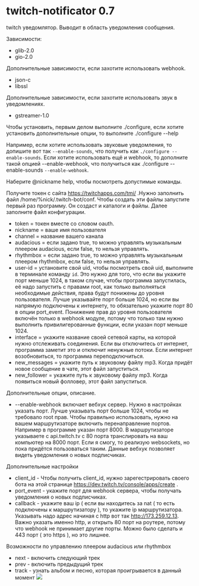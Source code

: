 # twitch-notificator 0.7
twitch уведомлятор. Выводит в область уведомления сообщения.

Зависимости:
* glib-2.0
* gio-2.0

Дополнительные зависимости, если захотите использовать webhook.
* json-c
* libssl

Дополнительные зависимости, если захотите использовать звук в уведомлениях.
* gstreamer-1.0

Чтобы установить, первым делом выполните ./configure, если хотите установить дополнительные опции, то выполните ./configure --help

Например, если хотите использовать звуковые уведомления, то допишите вот так `--enable-sounds`, что получить как `./configure --enable-sounds`. Если хотите использовать ещё и webhook, то дополните такой опцией --enable-webhook, что получиться как ./configure --enable-sounds `--enable-webhook`.

Наберите @nickname help, чтобы посмотреть допустимые команды.

Получите токен с сайта https://twitchapps.com/tmi/ .Нужно заполнить файл /home/%nick/.twitch-bot/conf. Чтобы создать эти файлы запустите первый раз программу. Он создаст и каталоги и файлы. Далее заполните файл конфигурации.
* token = токен вместе со словом oauth.
* nickname = ваше имя пользователя 
* channel = название вашего канала
* audacious = если задано true, то можно управлять музыкальным плеером audacious, если false, то нельзя управлять.
* rhythmbox = если задано true, то можно управлять музыкальным плеером rhythmbox, если false, то нельзя управлять.
* user-id = установите свой uid, чтобы посмотреть свой uid, выполните в терминале команду `id`. Это нужно для того, что если вы укажите порт меньше 1024, в таком случае, чтобы программа запустилась, её надо запустить с правами root, как только выполняться необходимые действия, права будут понижены до уровня пользователя. Лучше указывайте порт больше 1024, но если вы напрямую подключены к интернету, то обязательно укажите порт 80 в опции port_event. Понижение прав до уровня пользователя включён только в webhook модуле, потому что только там нужно выполнить привилигерованные функции, если указан порт меньше 1024.
* interface = укажите название своей сетевой карты, на которой нужно отслеживать соединения. Если вы отключитесь от интернет, программа заметит это и отключит ненужные потоки. Если интернет возобновиться, то программа переподключиться.
* new_messages = укажите путь к звуковому файлу mp3. Когда придёт новое сообщение в чате, этот файл запуститься.
* new_follower = укажите путь к звуковому файлу mp3. Когда появиться новый фолловер, этот файл запуститься.

Дополнительные опции, описание.
* --enable-webhook включает вебхук сервер. Нужно в настройках указать порт. Лучше указывать порт больше 1024, чтобы не требовало root прав. Чтобы правильно использовать, нужно на вашем маршрутизаторе включить перенаправление портов. Например в программе указан порт 8000. В маршрутизаторе указываете с api.twitch.tv с 80 порта транслировать на ваш компьютер на 8000 порт. Если я смогу, то реализую websockets, но пока придётся пользоваться таким. Данные вебхук позволяет видеть уведомления о новых подписчиках.


Дополнительные настройки
* client_id - Чтобы получить client_id, нужно зарегестрировать своего бота на этой странице https://dev.twitch.tv/console/apps/create .
* port_event - укажите порт для webhook сервера, чтобы получать уведомления о новых подписчиках.
* callback - укажите ваш ip ( если вы находитесь за nat ( то есть подключены к маршрутизатору ), то укажите ip маршрутизатора. Указывать надо адрес начиная с http вот так http://173.259.12.13. Важно указать именно http, и открыть 80 порт на роутере, потому что webhook не принимает другие порты. Можно было сделать и 443 порт ( это https ), но это лишнее.

Возможности по управлению плеером audacious или rhythmbox
* next - включить следующий трек
* prev - включить предыдущий трек
* track - узнать альбом и песню, которая проигрывается в данный момент
![](http://s1.uploadpics.ru/images/Wylq3uVVHS.png)
